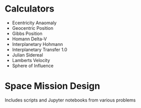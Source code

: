 # Calculators

- Ecentricity Anaomaly
- Geocentric Position
- Gibbs Position
- Homann Delta-V
- Interplanetary Hohmann
- Interplanetary Transfer 1.0
- Julian Sidereal
- Lamberts Velocity
- Sphere of Influence

# Space Mission Design 

Includes scripts and Jupyter notebooks from various problems
